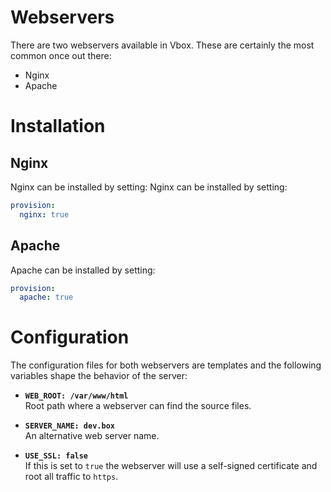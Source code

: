 # Webservers

There are two webservers available in Vbox. These are certainly the most common once out there:

* Nginx
* Apache

# Installation
## Nginx
Nginx can be installed by setting:
Nginx can be installed by setting:
```yml
provision:
  nginx: true
```

## Apache
Apache can be installed by setting:
```yml
provision:
  apache: true
```

# Configuration
The configuration files for both webservers are templates and the following
variables shape the behavior of the server:

* **`WEB_ROOT: /var/www/html`**  
Root path where a webserver can find the source files.

* **`SERVER_NAME: dev.box`**  
An alternative web server name.

* **`USE_SSL: false`**  
If this is set to `true` the webserver will use a self-signed certificate and root
all traffic to `https`.
